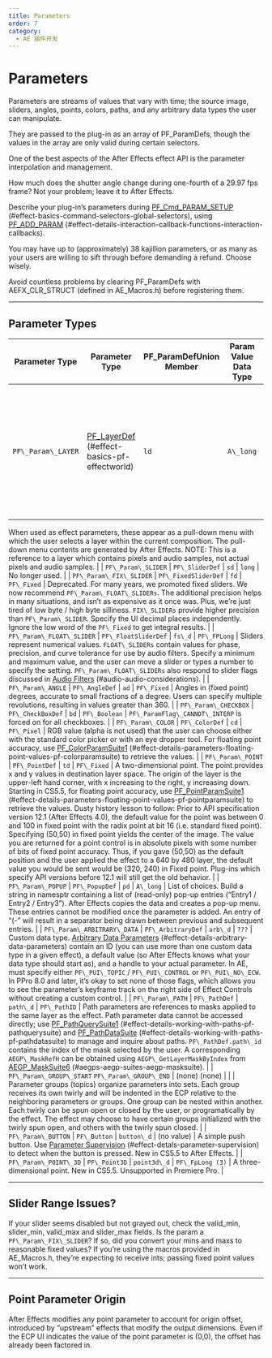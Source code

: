 ```yaml
---
title: Parameters
order: 7
category:
  - AE 插件开发
---
```


# Parameters

Parameters are streams of values that vary with time; the source image, sliders, angles, points, colors, paths, and any arbitrary data types the user can manipulate.

They are passed to the plug-in as an array of PF_ParamDefs, though the values in the array are only valid during certain selectors.

One of the best aspects of the After Effects effect API is the parameter interpolation and management.

How much does the shutter angle change during one-fourth of a 29.97 fps frame? Not your problem; leave it to After Effects.

Describe your plug-in’s parameters during [PF_Cmd_PARAM_SETUP](command-selectors.html) (#effect-basics-command-selectors-global-selectors), using [PF_ADD_PARAM](../effect-details/interaction-callback-functions.html) (#effect-details-interaction-callback-functions-interaction-callbacks).

You may have up to (approximately) 38 kajillion parameters, or as many as your users are willing to sift through before demanding a refund. Choose wisely.

Avoid countless problems by clearing PF_ParamDefs with AEFX_CLR_STRUCT (defined in AE_Macros.h) before registering them.

---

## Parameter Types

| **Parameter Type** | **Parameter Type**                                              | **PF_ParamDefUnion Member** | **Param Value Data Type** | **Description**                                                                                                                                      |
| ------------------ | --------------------------------------------------------------- | --------------------------- | ------------------------- | ---------------------------------------------------------------------------------------------------------------------------------------------------- |
| `PF\_Param\_LAYER` | [PF_LayerDef](PF_EffectWorld.html) (#effect-basics-pf-effectworld) | `ld`                        | `A\_long`                 | Image and audio layers in the composition. All effects automatically have at least 1 layer parameter, param[0], the layer to which they are applied. |

When used as effect parameters, these appear as a pull-down menu with which the user selects a layer within the current composition.
The pull-down menu contents are generated by After Effects.
NOTE: This is a reference to a layer which contains pixels and audio samples, not actual pixels and audio samples. |
| `PF\_Param\_SLIDER` | `PF\_SliderDef` | `sd` | `long` | No longer used. |
| `PF\_Param\_FIX\_SLIDER` | `PF\_FixedSliderDef` | `fd` | `PF\_Fixed` | Deprecated. For many years, we promoted fixed sliders. We now recommend `PF\_Param\_FLOAT\_SLIDERs`.
The additional precision helps in many situations, and isn’t as expensive as it once was. Plus, we’re just tired of low byte / high byte silliness.
`FIX\_SLIDERs` provide higher precision than `PF\_Param\_SLIDER`. Specify the UI decimal places independently.
Ignore the low word of the `PF\_Fixed` to get integral results. |
| `PF\_Param\_FLOAT\_SLIDER` | `PF\_FloatSliderDef` | `fs\_d` | `PF\_FPLong` | Sliders represent numerical values. `FLOAT\_SLIDERs` contain values for phase, precision, and curve tolerance for use by audio filters.
Specify a minimum and maximum value, and the user can move a slider or types a number to specify the setting.
`PF\_Param\_FLOAT\_SLIDERs` also respond to slider flags discussed in [Audio Filters](../audio/audio-considerations.html) (#audio-audio-considerations). |
| `PF\_Param\_ANGLE` | `PF\_AngleDef` | `ad` | `PF\_Fixed` | Angles in (fixed point) degrees, accurate to small fractions of a degree.
Users can specify multiple revolutions, resulting in values greater than 360. |
| `PF\_Param\_CHECKBOX` | `PF\_CheckBoxDef` | `bd` | `PF\_Boolean` | `PF\_ParamFlag\_CANNOT\_INTERP` is forced on for all checkboxes. |
| `PF\_Param\_COLOR` | `PF\_ColorDef` | `cd` | `PF\_Pixel` | RGB value (alpha is not used) that the user can choose either with the standard color picker or with an eye dropper tool.
For floating point accuracy, use [PF_ColorParamSuite1](../effect-details/parameters-floating-point-values.html) (#effect-details-parameters-floating-point-values-pf-colorparamsuite) to retrieve the values. |
| `PF\_Param\_POINT` | `PF\_PointDef` | `td` | `PF\_Fixed` | A two-dimensional point. The point provides x and y values in destination layer space.
The origin of the layer is the upper-left hand corner, with x increasing to the right, y increasing down.
Starting in CS5.5, for floating point accuracy, use [PF_PointParamSuite1](../effect-details/parameters-floating-point-values.html) (#effect-details-parameters-floating-point-values-pf-pointparamsuite) to retrieve the values.
Dusty history lesson to follow: Prior to API specification version 12.1 (After Effects 4.0),
the default value for the point was between 0 and 100 in fixed point with the radix point at bit 16 (i.e. standard fixed point).
Specifying (50,50) in fixed point yields the center of the image. The value you are returned for a point control is in absolute pixels with some number of bits of fixed point accuracy.
Thus, if you gave (50,50) as the default position and the user applied the effect to a 640 by 480 layer, the default value you would be sent would be (320, 240) in Fixed point.
Plug-ins which specify API versions before 12.1 will still get the old behavior. |
| `PF\_Param\_POPUP` | `PF\_PopupDef` | `pd` | `A\_long` | List of choices. Build a string in namesptr containing a list of (read-only) pop-up entries (“Entry1 / Entry2 / Entry3”).
After Effects copies the data and creates a pop-up menu.
These entries cannot be modified once the parameter is added.
An entry of “(-” will result in a separator being drawn between previous and subsequent entries. |
| `PF\_Param\_ARBITRARY\_DATA` | `PF\_ArbitraryDef` | `arb\_d` | `???` | Custom data type.
[Arbitrary Data Parameters](../effect-details/arbitrary-data-parameters.html) (#effect-details-arbitrary-data-parameters) contain an ID (you can use more than one custom data type in a given effect),
a default value (so After Effects knows what your data type should start as), and a handle to your actual parameter.
In AE, must specify either `PF\_PUI\_TOPIC` / `PF\_PUI\_CONTROL` or `PF\_PUI\_NO\_ECW`.
In PPro 8.0 and later, it’s okay to set none of those flags, which allows you to
see the parameter’s keyframe track on the right side of Effect Controls without creating a custom control. |
| `PF\_Param\_PATH` | `PF\_PathDef` | `path\_d` | `PF\_PathID` | Path parameters are references to masks applied to the same layer as the effect.
Path parameter data cannot be accessed directly; use [PF_PathQuerySuite1](../effect-details/working-with-paths.html) (#effect-details-working-with-paths-pf-pathquerysuite) and [PF_PathDataSuite](../effect-details/working-with-paths.html) (#effect-details-working-with-paths-pf-pathdatasuite) to manage and inquire about paths.
`PF\_PathDef.path\_id` contains the index of the mask selected by the user.
A corresponding `AEGP\_MaskRefH` can be obtained using `AEGP\_GetLayerMaskByIndex` from [AEGP_MaskSuite6](../aegps/aegp-suites.html) (#aegps-aegp-suites-aegp-masksuite). |
| `PF\_Param\_GROUP\_START`
`PF\_Param\_GROUP\_END` | (none)
(none) | | | Parameter groups (topics) organize parameters into sets.
Each group receives its own twirly and will be indented in the ECP relative to the neighboring parameters or groups.
One group can be nested within another.
Each twirly can be spun open or closed by the user, or programatically by the effect.
The effect may choose to have certain groups initialized with the twirly spun open, and others with the twirly spun closed. |
| `PF\_Param\_BUTTON` | `PF\_Button` | `button\_d` | (no value) | A simple push button. Use [Parameter Supervision](../effect-details/parameter-supervision.html) (#effect-detals-parameter-supervision) to detect when the button is pressed.
New in CS5.5 to After Effects. |
| `PF\_Param\_POINT\_3D` | `PF\_Point3D` | `point3d\_d` | `PF\_FpLong (3)` | A three-dimensional point.
New in CS5.5. Unsupported in Premiere Pro. |

---

## Slider Range Issues?

If your slider seems disabled but not grayed out, check the valid_min, slider_min, valid_max and slider_max fields. Is the param a `PF\_Param\_FIX\_SLIDER`? If so, did you convert your mins and maxs to reasonable fixed values? If you’re using the macros provided in AE_Macros.h, they’re expecting to receive ints; passing fixed point values won’t work.

---

## Point Parameter Origin

After Effects modifies any point parameter to account for origin offset, introduced by “upstream” effects that modify the output dimensions. Even if the ECP UI indicates the value of the point parameter is (0,0), the offset has already been factored in.
